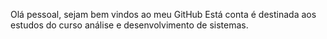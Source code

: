 Olá pessoal, sejam bem vindos ao meu GitHub
Está conta é destinada aos estudos do curso análise e desenvolvimento de sistemas.
